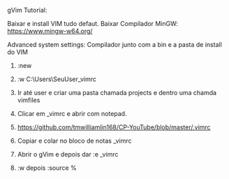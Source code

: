 gVim Tutorial:

Baixar e install VIM tudo defaut.
Baixar Compilador MinGW: https://www.mingw-w64.org/

Advanced system settings: Compilador junto com a bin e a pasta de install do VIM

1. :new

2. :w C:\Users\SeuUser\_vimrc

3. Ir até user e criar uma pasta chamada projects e dentro uma chamda vimfiles

4. Clicar em _vimrc e abrir com notepad.

5. https://github.com/tmwilliamlin168/CP-YouTube/blob/master/.vimrc

6. Copiar e colar no bloco de notas _vimrc

7. Abrir o gVim e depois dar :e _vimrc

8. :w depois :source %
